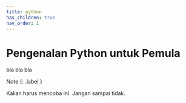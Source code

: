 ```yaml
---
title: python
has_children: true
nav_order: 1
---
```


# Pengenalan Python untuk Pemula

bla bla bla

<div class="custom-note" markdown="1">

Note
{: .label }

Kalian harus mencoba ini. Jangan sampai tidak.

</div>
